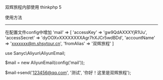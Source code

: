 双辉旅程内部使用
thinkphp 5

使用方法
***************************************************************
在配置文件config中增加
'mail' => [
		'accessKey' => 'gw9QdAXXXYjR1Uu', 
		'accessSecret' => 'dyOOXvXXXXXXXXAgr7hXJCr5wdBDd', 
		'accountName' => 'xxxxxxx@m.shsytour.cn', 
		'fromAlias' => '双辉旅程'
	]

use Sanyc\Aliyun\AliyunEmail;

$mail = new AliyunEmail(config('mail'));

$mail->send('123456@qq.com', '测试', '你好！这里是双辉旅程');